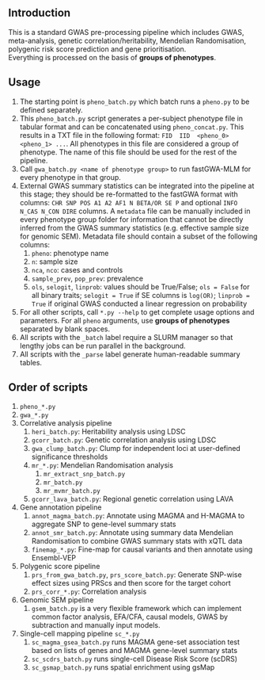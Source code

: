 ## Introduction
This is a standard GWAS pre-processing pipeline which includes GWAS, meta-analysis, genetic correlation/heritability, Mendelian Randomisation, polygenic risk score prediction and gene prioritisation.  
Everything is processed on the basis of **groups of phenotypes**.

## Usage
1. The starting point is `pheno_batch.py` which batch runs a `pheno.py` to be defined separately.
2. This `pheno_batch.py` script generates a per-subject phenotype file in tabular format and can be concatenated using `pheno_concat.py`. This results in a TXT file in the following format: `FID  IID  <pheno_0>  <pheno_1> ...`. All phenotypes in this file are considered a group of phenotype. The name of this file should be used for the rest of the pipeline.
3. Call `gwa_batch.py <name of phenotype group>` to run fastGWA-MLM for every phenotype in that group.
4. External GWAS summary statistics can be integrated into the pipeline at this stage; they should be re-formatted to the fastGWA format with columns: `CHR SNP POS A1 A2 AF1 N BETA/OR SE P` and optional `INFO N_CAS N_CON DIRE` columns. A `metadata` file can be manually included in every phenotype group folder for information that cannot be directly inferred from the GWAS summary statistics (e.g. effective sample size for genomic SEM).
    Metadata file should contain a subset of the following columns:
    1. `pheno`: phenotype name
    2. `n`: sample size
    3. `nca`, `nco`: cases and controls
    4. `sample_prev`, `pop_prev`: prevalence
    5. `ols`, `selogit`, `linprob`: values should be True/False; `ols = False` for all binary traits; `selogit = True` if SE columns is `log(OR)`; `linprob = True` if original GWAS conducted a linear regression on probability
5. For all other scripts, call `*.py --help` to get complete usage options and parameters. For all `pheno` arguments, use **groups of phenotypes** separated by blank spaces.
6. All scripts with the `_batch` label require a SLURM manager so that lengthy jobs can be run parallel in the background.
7. All scripts with the `_parse` label generate human-readable summary tables.

## Order of scripts
1. `pheno_*.py`
2. `gwa_*.py`
3. Correlative analysis pipeline
    1. `heri_batch.py`: Heritability analysis using LDSC
    2. `gcorr_batch.py`: Genetic correlation analysis using LDSC
    3. `gwa_clump_batch.py`: Clump for independent loci at user-defined significance thresholds
    4. `mr_*.py`: Mendelian Randomisation analysis
        1. `mr_extract_snp_batch.py`
        2. `mr_batch.py`
        3. `mr_mvmr_batch.py`
    5. `gcorr_lava_batch.py`: Regional genetic correlation using LAVA
4. Gene annotation pipeline
    1. `annot_magma_batch.py`: Annotate using MAGMA and H-MAGMA to aggregate SNP to gene-level summary stats
    2. `annot_smr_batch.py`: Annotate using summary data Mendelian Randomisation to combine GWAS summary stats with xQTL data
    3. `finemap_*.py`: Fine-map for causal variants and then annotate using Ensembl-VEP
5. Polygenic score pipeline
    1. `prs_from_gwa_batch.py`, `prs_score_batch.py`: Generate SNP-wise effect sizes using PRScs and then score for the target cohort
    2. `prs_corr_*.py`: Correlation analysis
6. Genomic SEM pipeline
    1. `gsem_batch.py` is a very flexible framework which can implement common factor analysis, EFA/CFA, causal models, GWAS by subtraction and manually input models.
7. Single-cell mapping pipeline `sc_*.py`
    1. `sc_magma_gsea_batch.py` runs MAGMA gene-set association test based on lists of genes and MAGMA gene-level summary stats
    2. `sc_scdrs_batch.py` runs single-cell Disease Risk Score (scDRS)
    3. `sc_gsmap_batch.py` runs spatial enrichment using gsMap